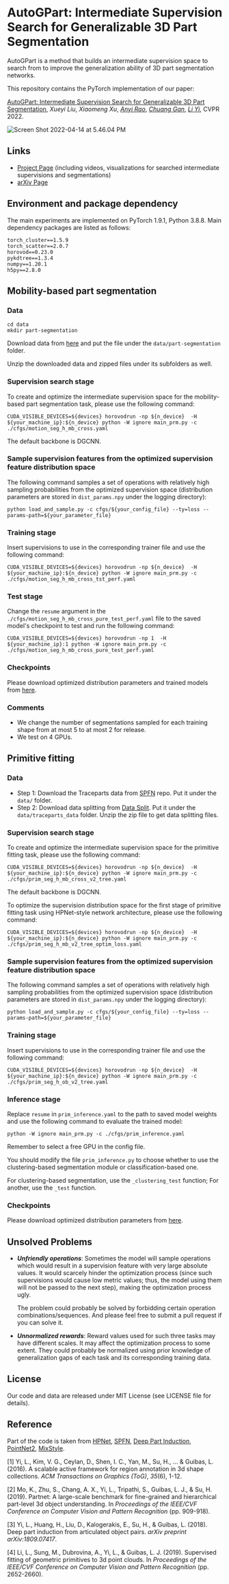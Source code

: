 # AutoGPart: Intermediate Supervision Search for Generalizable 3D Part Segmentation

AutoGPart is a method that builds an intermediate supervision space to search from to improve the generalization ability of 3D part segmentation networks. 

This repository contains the PyTorch implementation of our paper: 

[AutoGPart: Intermediate Supervision Search for Generalizable 3D Part Segmentation](https://arxiv.org/pdf/2203.06558.pdf), *Xueyi Liu*, *Xiaomeng Xu*, [*Anyi Rao*](https://anyirao.com), [*Chuang Gan*](https://people.csail.mit.edu/ganchuang/), [*Li Yi*](https://ericyi.github.io), CVPR 2022.

![Screen Shot 2022-04-14 at 5.46.04 PM](./assets/overall-pipeline-23-1.png)

## Links

- [Project Page](https://autogpart.github.io) (including videos, visualizations for searched intermediate supervisions and segmentations)
- [arXiv Page](https://arxiv.org/abs/2203.06558)

## Environment and package dependency

The main experiments are implemented on PyTorch 1.9.1, Python 3.8.8. Main dependency packages are listed as follows:

```
torch_cluster==1.5.9
torch_scatter==2.0.7
horovod==0.23.0
pykdtree==1.3.4
numpy==1.20.1
h5py==2.8.0
```

## Mobility-based part segmentation

### Data

```shell
cd data
mkdir part-segmentation
```

Download data from [here](https://drive.google.com/file/d/1XTjkFqOs-wbnQ90aFqxsxsH8ii80mmlR/view?usp=sharing) and put the file under the `data/part-segmentation` folder. 

Unzip the downloaded data and zipped files under its subfolders as well. 

### Supervision search stage

To create and optimize the intermediate supervision space for the mobility-based part segmentation task, please use the following command:

```shell
CUDA_VISIBLE_DEVICES=${devices} horovodrun -np ${n_device}  -H ${your_machine_ip}:${n_device} python -W ignore main_prm.py -c ./cfgs/motion_seg_h_mb_cross.yaml
```


The default backbone is DGCNN. 

### Sample supervision features from the optimized supervision feature distribution space

The following command samples a set of operations with relatively high sampling probabilities from the optimized supervision space (distribution parameters are stored in `dist_params.npy` under the logging directory):

```shell
python load_and_sample.py -c cfgs/${your_config_file} --ty=loss --params-path=${your_parameter_file}
```

### Training stage

Insert supervisions to use in the corresponding trainer file and use the following command:

```shell
CUDA_VISIBLE_DEVICES=${devices} horovodrun -np ${n_device}  -H ${your_machine_ip}:${n_device} python -W ignore main_prm.py -c ./cfgs/motion_seg_h_mb_cross_tst_perf.yaml
```

### Test stage

Change the `resume` argument in the `./cfgs/motion_seg_h_mb_cross_pure_test_perf.yaml` file to the saved model's checkpoint to test and run the following command:

```shell
CUDA_VISIBLE_DEVICES=${devices} horovodrun -np 1  -H ${your_machine_ip}:1 python -W ignore main_prm.py -c ./cfgs/motion_seg_h_mb_cross_pure_test_perf.yaml
```

### Checkpoints

Please download optimized distribution parameters and trained models from [here](https://drive.google.com/drive/folders/1oPocnUABlkRbO9wmwmKHCy2VM-BZrUDm?usp=sharing).

### Comments

- We change the number of segmentations sampled for each training shape from at most 5 to at most 2 for release.
- We test on 4 GPUs.

## Primitive fitting

### Data

- Step 1: Download the Traceparts data from [SPFN](https://github.com/lingxiaoli94/SPFN) repo. Put it under the `data/` folder. 
- Step 2: Download data splitting from [Data Split](https://drive.google.com/file/d/1bp2NGcV4ST6Fb2flBAHZsFvj_wnFpZ9j/view?usp=sharing). Put it under the `data/traceparts_data` folder. Unzip the zip file to get data splitting files. 

### Supervision search stage

To create and optimize the intermediate supervision space for the primitive fitting task, please use the following command:

```shell
CUDA_VISIBLE_DEVICES=${devices} horovodrun -np ${n_device}  -H ${your_machine_ip}:${n_device} python -W ignore main_prm.py -c ./cfgs/prim_seg_h_mb_cross_v2_tree.yaml
```

The default backbone is DGCNN.

To optimize the supervision distribution space for the first stage of primitive fitting task using HPNet-style network architecture, please use the following command:

```shell
CUDA_VISIBLE_DEVICES=${devices} horovodrun -np ${n_device}  -H ${your_machine_ip}:${n_device} python -W ignore main_prm.py -c ./cfgs/prim_seg_h_mb_v2_tree_optim_loss.yaml
```

### Sample supervision features from the optimized supervision feature distribution space

The following command samples a set of operations with relatively high sampling probabilities from the optimized supervision space (distribution parameters are stored in `dist_params.npy` under the logging directory):

```shell
python load_and_sample.py -c cfgs/${your_config_file} --ty=loss --params-path=${your_parameter_file}
```

### Training stage

Insert supervisions to use in the corresponding trainer file and use the following command:

```shell
CUDA_VISIBLE_DEVICES=${devices} horovodrun -np ${n_device}  -H ${your_machine_ip}:${n_device} python -W ignore main_prm.py -c ./cfgs/prim_seg_h_ob_v2_tree.yaml
```

### Inference stage

Replace `resume` in `prim_inference.yaml` to the path to saved model weights and use the following command to evaluate the trained model:

```shell
python -W ignore main_prm.py -c ./cfgs/prim_inference.yaml
```

Remember to select a free GPU in the config file.

You should modify the file `prim_inference.py` to choose whether to use the clustering-based segmentation module or classification-based one.

For clustering-based segmentation, use the `_clustering_test` function; For another, use the `_test` function.

### Checkpoints

Please download optimized distribution parameters from [here](https://drive.google.com/drive/folders/1bDF81h-ATSdiejnU888f7IihEkNhXH9r?usp=sharing).

## Unsolved Problems

- ***Unfriendly operations***: Sometimes the model will sample operations which would result in a supervision feature with very large absolute values. It would scarcely hinder the optimization process (since such supervisions would cause low metric values; thus, the model using them will not be passed to the next step), making the optimization process ugly. 

  The problem could probably be solved by forbidding certain operation combinations/sequences. And please feel free to submit a pull request if you can solve it. 

- ***Unnormalized rewards***: Reward values used for such three tasks may have different scales. It may affect the optimization process to some extent. They could probably be normalized using prior knowledge of generalization gaps of each task and its corresponding training data. 


## License

Our code and data are released under MIT License (see LICENSE file for details).


## Reference

Part of the code is taken from [HPNet](https://github.com/SimingYan/HPNet), [SPFN](https://github.com/lingxiaoli94/SPFN), [Deep Part Induction](https://github.com/ericyi/articulated-part-induction), [PointNet2](https://github.com/charlesq34/pointnet2), [MixStyle](https://github.com/KaiyangZhou/mixstyle-release).

[1] Yi, L., Kim, V. G., Ceylan, D., Shen, I. C., Yan, M., Su, H., ... & Guibas, L. (2016). A scalable active framework for region annotation in 3d shape collections. *ACM Transactions on Graphics (ToG)*, *35*(6), 1-12.

[2] Mo, K., Zhu, S., Chang, A. X., Yi, L., Tripathi, S., Guibas, L. J., & Su, H. (2019). Partnet: A large-scale benchmark for fine-grained and hierarchical part-level 3d object understanding. In *Proceedings of the IEEE/CVF Conference on Computer Vision and Pattern Recognition* (pp. 909-918).

[3] Yi, L., Huang, H., Liu, D., Kalogerakis, E., Su, H., & Guibas, L. (2018). Deep part induction from articulated object pairs. *arXiv preprint arXiv:1809.07417*.

[4] Li, L., Sung, M., Dubrovina, A., Yi, L., & Guibas, L. J. (2019). Supervised fitting of geometric primitives to 3d point clouds. In *Proceedings of the IEEE/CVF Conference on Computer Vision and Pattern Recognition* (pp. 2652-2660).

